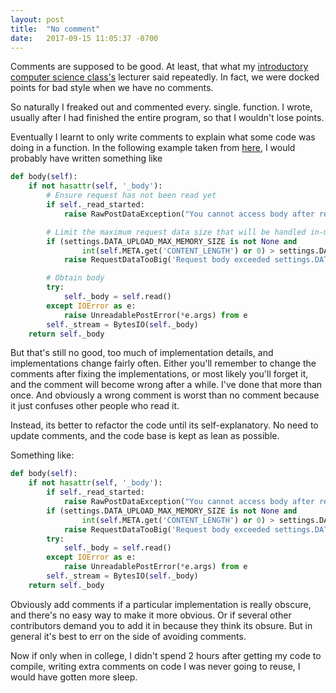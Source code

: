 ```yaml
---
layout: post
title:  "No comment"
date:   2017-09-15 11:05:37 -0700
---
```


Comments are supposed to be good.
At least, that what my [introductory computer science class's](http://web.stanford.edu/class/cs106a/)
lecturer said repeatedly.
In fact, we were docked points for bad style when we have no comments.

So naturally I freaked out and commented every. single. function. I wrote,
usually after I had finished the entire program,
so that I wouldn't lose points.

Eventually I learnt to only write comments to 
explain what some code was doing in a function.
In the following example taken from [here](https://github.com/django/django), 
I would probably have written something like

```python
def body(self):
    if not hasattr(self, '_body'):
        # Ensure request has not been read yet
        if self._read_started:
            raise RawPostDataException("You cannot access body after reading from request's data stream")

        # Limit the maximum request data size that will be handled in-memory.
        if (settings.DATA_UPLOAD_MAX_MEMORY_SIZE is not None and
                int(self.META.get('CONTENT_LENGTH') or 0) > settings.DATA_UPLOAD_MAX_MEMORY_SIZE):
            raise RequestDataTooBig('Request body exceeded settings.DATA_UPLOAD_MAX_MEMORY_SIZE.')

        # Obtain body
        try:
            self._body = self.read()
        except IOError as e:
            raise UnreadablePostError(*e.args) from e
        self._stream = BytesIO(self._body)
    return self._body
```

But that's still no good, too much of implementation details,
and implementations change fairly often.
Either you'll remember to change the comments after fixing the implementations,
or most likely you'll forget it, and the comment will become wrong after a while.
I've done that more than once.
And obviously a wrong comment is worst than no comment because it just confuses
other people who read it.

Instead, its better to refactor the code until its self-explanatory.
No need to update comments, and the code base is kept as lean as possible.

Something like:
```python
def body(self):
    if not hasattr(self, '_body'):
        if self._read_started:
            raise RawPostDataException("You cannot access body after reading from request's data stream")
        if (settings.DATA_UPLOAD_MAX_MEMORY_SIZE is not None and
                int(self.META.get('CONTENT_LENGTH') or 0) > settings.DATA_UPLOAD_MAX_MEMORY_SIZE):
            raise RequestDataTooBig('Request body exceeded settings.DATA_UPLOAD_MAX_MEMORY_SIZE.')
        try:
            self._body = self.read()
        except IOError as e:
            raise UnreadablePostError(*e.args) from e
        self._stream = BytesIO(self._body)
    return self._body
```

Obviously add comments if a particular implementation is really obscure,
and there's no easy way to make it more obvious. 
Or if several other contributors demand you to add it in because they think its obsure.
But in general it's best to err on the side of avoiding comments.

Now if only when in college,
I didn't spend 2 hours after getting my code to compile, 
writing extra comments on code I was never going to reuse,
I would have gotten more sleep.

